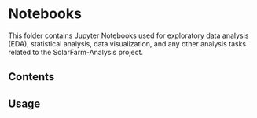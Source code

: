 # Notebooks

This folder contains Jupyter Notebooks used for exploratory data analysis (EDA), statistical analysis, data visualization, and any other analysis tasks related to the SolarFarm-Analysis project.

## Contents



## Usage

